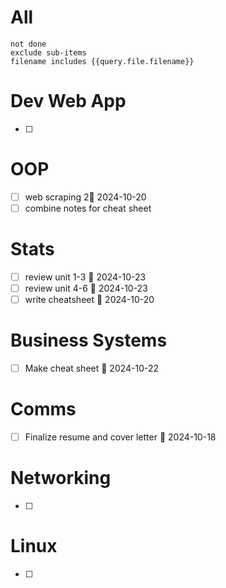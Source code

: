 # All
```tasks
not done
exclude sub-items
filename includes {{query.file.filename}}
```

# Dev Web App
- [ ]
# OOP
- [ ] web scraping 2📅 2024-10-20 
- [ ] combine notes for cheat sheet
# Stats
- [ ] review unit 1-3 📅 2024-10-23 
- [ ] review unit 4-6 📅 2024-10-23 
- [ ] write cheatsheet 📅 2024-10-20 
# Business Systems
- [ ] Make cheat sheet 📅 2024-10-22 
# Comms
- [ ] Finalize resume and cover letter 📅 2024-10-18 
# Networking
- [ ]
# Linux
- [ ]
